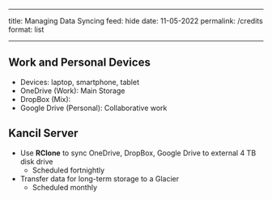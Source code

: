 
---

title: Managing Data Syncing
feed: hide
date: 11-05-2022
permalink: /credits
format: list

---


## Work and Personal Devices
- Devices: laptop, smartphone, tablet
- OneDrive (Work): Main Storage
- DropBox (Mix):  
- Google Drive (Personal): Collaborative work
## Kancil Server
- Use **RClone** to sync OneDrive, DropBox, Google Drive to external 4 TB disk drive 
	- Scheduled fortnightly
- Transfer data for long-term storage to a Glacier
	- Scheduled monthly





